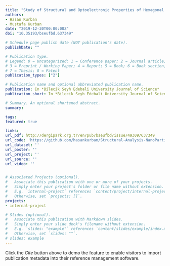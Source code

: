 ```yaml
---
title: "Study of Structural and Optoelectronic Properties of Hexagonal ZnO Nanoparticles"
authors:
- Hasan Kurban
- Mustafa Kurban
date: "2019-12-30T00:00:00Z"
doi: "10.35193/bseufbd.637349"

# Schedule page publish date (NOT publication's date).
publishDate: ""

# Publication type.
# Legend: 0 = Uncategorized; 1 = Conference paper; 2 = Journal article;
# 3 = Preprint / Working Paper; 4 = Report; 5 = Book; 6 = Book section;
# 7 = Thesis; 8 = Patent
publication_types: ["2"]

# Publication name and optional abbreviated publication name.
publication: In *Bilecik Seyh Edebali University Journal of Science*
publication_short: In *Bilecik Seyh Edebali University Journal of Science*

# Summary. An optional shortened abstract.
summary:

tags:
featured: true

links:
url_pdf: http://dergipark.org.tr/en/pub/bseufbd/issue/49309/637349
url_code: 'https://github.com/hasankurban/Structural-Analysis-NanoParticles'
url_dataset: ''
url_poster: ''
url_project: ''
url_source: ''
url_video: ''


# Associated Projects (optional).
#   Associate this publication with one or more of your projects.
#   Simply enter your project's folder or file name without extension.
#   E.g. `internal-project` references `content/project/internal-project/index.md`.
#   Otherwise, set `projects: []`.
projects:
- internal-project

# Slides (optional).
#   Associate this publication with Markdown slides.
#   Simply enter your slide deck's filename without extension.
#   E.g. `slides: "example"` references `content/slides/example/index.md`.
#   Otherwise, set `slides: ""`.
# slides: example
---
```


Click the *Cite* button above to demo the feature to enable visitors to import publication metadata into their reference management software.

